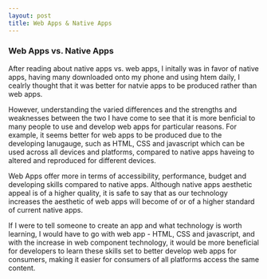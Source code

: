 ```yaml
---
layout: post
title: Web Apps & Native Apps
---
```

### Web Apps vs. Native Apps

After reading about native apps vs. web apps, I initally was in favor of native apps, having many downloaded onto my phone and using htem daily, I cealrly thought that it was better for natvie apps to be produced rather than web apps.

However, understanding the varied differences and the strengths and weaknesses between the two I have come to see that it is more benficial to many people to use and develop web apps for particular reasons. For example, it seems better for web apps to be produced due to the developing lanugauge, such as HTML, CSS and javascript which can be used across all devices and platforms, compared to native apps haveing to altered and reproduced for different devices.

Web Apps offer more in terms of accessibility, performance, budget and developing skills compared to native apps. Although native apps aesthetic appeal is of a higher quality, it is safe to say that as our technology increases the aesthetic of web apps will become of or of a higher standard of current native apps.

If I were to tell someone to create an app and what technology is worth learning, I would have to go with web app - HTML, CSS and javascript, and with the increase in web component technology, it would be more beneficial for developers to learn these skills set to better develop web apps for consumers, making it easier for consumers of all platforms access the same content.
